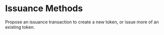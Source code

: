 # Issuance Methods

Propose an issuance transaction to create a new token, or issue more of an existing token.

